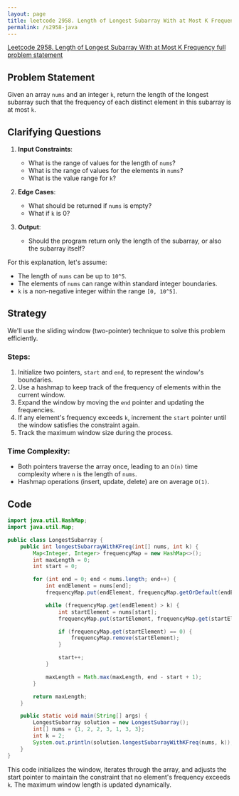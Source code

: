 ```yaml
---
layout: page
title: leetcode 2958. Length of Longest Subarray With at Most K Frequency
permalink: /s2958-java
---
```

[Leetcode 2958. Length of Longest Subarray With at Most K Frequency full problem statement](https://algoadvance.github.io/algoadvance/l2958)
## Problem Statement

Given an array `nums` and an integer `k`, return the length of the longest subarray such that the frequency of each distinct element in this subarray is at most `k`.

## Clarifying Questions

1. **Input Constraints**:
    - What is the range of values for the length of `nums`?
    - What is the range of values for the elements in `nums`?
    - What is the value range for `k`?

2. **Edge Cases**:
    - What should be returned if `nums` is empty?
    - What if `k` is 0?

3. **Output**:
    - Should the program return only the length of the subarray, or also the subarray itself?

For this explanation, let's assume:
- The length of `nums` can be up to `10^5`.
- The elements of `nums` can range within standard integer boundaries.
- `k` is a non-negative integer within the range `[0, 10^5]`.

## Strategy

We'll use the sliding window (two-pointer) technique to solve this problem efficiently.

### Steps:
1. Initialize two pointers, `start` and `end`, to represent the window's boundaries.
2. Use a hashmap to keep track of the frequency of elements within the current window.
3. Expand the window by moving the `end` pointer and updating the frequencies.
4. If any element's frequency exceeds `k`, increment the `start` pointer until the window satisfies the constraint again.
5. Track the maximum window size during the process.

### Time Complexity:
- Both pointers traverse the array once, leading to an `O(n)` time complexity where `n` is the length of `nums`.
- Hashmap operations (insert, update, delete) are on average `O(1)`.

## Code

```java
import java.util.HashMap;
import java.util.Map;

public class LongestSubarray {
    public int longestSubarrayWithKFreq(int[] nums, int k) {
        Map<Integer, Integer> frequencyMap = new HashMap<>();
        int maxLength = 0;
        int start = 0;

        for (int end = 0; end < nums.length; end++) {
            int endElement = nums[end];
            frequencyMap.put(endElement, frequencyMap.getOrDefault(endElement, 0) + 1);

            while (frequencyMap.get(endElement) > k) {
                int startElement = nums[start];
                frequencyMap.put(startElement, frequencyMap.get(startElement) - 1);

                if (frequencyMap.get(startElement) == 0) {
                    frequencyMap.remove(startElement);
                }

                start++;
            }

            maxLength = Math.max(maxLength, end - start + 1);
        }

        return maxLength;
    }

    public static void main(String[] args) {
        LongestSubarray solution = new LongestSubarray();
        int[] nums = {1, 2, 2, 3, 1, 3, 3};
        int k = 2;
        System.out.println(solution.longestSubarrayWithKFreq(nums, k));  // Output should be 4
    }
}
```

This code initializes the window, iterates through the array, and adjusts the start pointer to maintain the constraint that no element's frequency exceeds `k`. The maximum window length is updated dynamically.